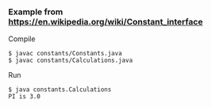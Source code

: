 ### Example from https://en.wikipedia.org/wiki/Constant_interface

Compile

    $ javac constants/Constants.java
    $ javac constants/Calculations.java

Run

    $ java constants.Calculations 
    PI is 3.0

